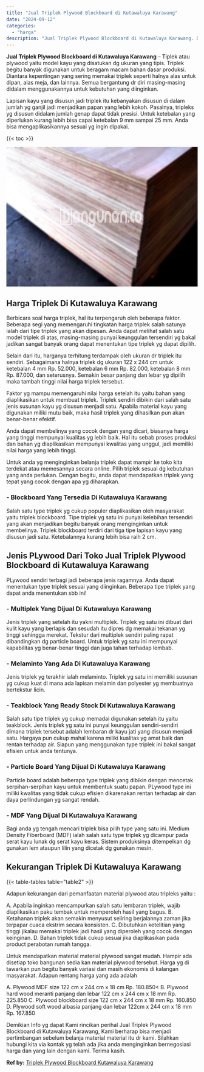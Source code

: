```yaml
---
title: "Jual Triplek Plywood Blockboard di Kutawaluya Karawang"
date: "2024-09-12"
categories: 
  - "harga"
description: "Jual Triplek Plywood Blockboard di Kutawaluya Karawang. Demikian Info yg dapat Kami rincikan perihal Jual Triplek Plywood Blockboard di Kutawaluya Karawang,..."
---
```


**Jual Triplek Plywood Blockboard di Kutawaluya Karawang** – Tiplek atau plywood yaitu model kayu yang disatukan dg ukuran yang tipis. Triplek begitu banyak digunakan untuk beragam macam bahan dasar produksi. Diantara kepentingan yang sering memakai triplek seperti halnya alas untuk dipan, alas meja, dan lainnya. Semua bergantung dr diri masing-masing didalam menggunakannya untuk kebutuhan yang diinginkan.

Lapisan kayu yang disusun jadi triplek itu kebanyakan disusun di dalam jumlah yg ganjil jadi menjadikan papan yang lebih kokoh. Pasalnya, tripleks yg disusun didalam jumlah genap dapat tidak presisi. Untuk ketebalan yang diperlukan kurang lebih bisa capai ketebalan 9 mm sampai 25 mm. Anda bisa mengaplikasikannya sesuai yg ingin dipakai.

{{< toc >}}

![Jual Triplek Plywood Blockboard di Kutawaluya Karawang](/images/jual-triplek-murah-44.png)

## Harga Triplek Di Kutawaluya Karawang

Berbicara soal harga triplek, hal itu terpengaruh oleh beberapa faktor. Beberapa segi yang memengaruhi tingkatan harga triplek salah satunya ialah dari tipe triplek yang akan dipesan. Anda dapat melihat salah satu model triplek di atas, masing-masing punyai keunggulan tersendiri yg bakal jadikan sangat banyak orang dapat menentukan tipe triplek yg dapat dipilih.

Selain dari itu, harganya terhitung terdampak oleh ukuran dr triplek itu sendiri. Sebagaimana halnya triplek dg ukuran 122 x 244 cm untuk ketebalan 4 mm Rp. 52.000, ketebalan 6 mm Rp. 82.000, ketebalan 8 mm Rp. 87.000, dan seterusnya. Semakin besar panjang dan lebar yg dipilih maka tambah tinggi nilai harga triplek tersebut.

Faktor yg mampu memengaruhi nilai harga setelah itu yaitu bahan yang diaplikasikan untuk membuat triplek. Triplek sendiri dibikin dari salah satu jenis susunan kayu yg disusun menjadi satu. Apabila material kayu yang digunakan miliki mutu baik, maka hasil triplek yang dihasilkan pun akan benar-benar efektif.

Anda dapat membelinya yang cocok dengan yang dicari, biasanya harga yang tinggi mempunyai kualitas yg lebih baik. Hal itu sebab proses produksi dan bahan yg diaplikasikan mempunyai kwalitas yang unggul, jadi memiliki nilai harga yang lebih tinggi.

Untuk anda yg menginginkan belanja triplek dapat mampir ke toko kita terdekat atau memesannya secara online. Pilih triplek sesuai dg kebutuhan yang anda perlukan. Dengan begitu, anda dapat mendapatkan triplek yang tepat yang cocok dengan apa yg diharapkan.

### \- Blockboard Yang Tersedia Di Kutawaluya Karawang

Salah satu type triplek yg cukup populer diaplikasikan oleh masyarakat yaitu triplek blockboard. Tipe triplek yg satu ini punyai kelebihan tersendiri yang akan menjadikan begitu banyak orang menginginkan untuk membelinya. Triplek blockboard terdiri dari tiga tipe lapisan kayu yang disusun jadi satu. Ketebalannya kurang lebih bisa raih 2 cm.

## Jenis PLywood Dari Toko Jual Triplek Plywood Blockboard di Kutawaluya Karawang

PLywood sendiri terbagi jadi beberapa jenis ragamnya. Anda dapat menentukan type triplek sesuai yang diinginkan. Beberapa tipe triplek yang dapat anda menentukan sbb ini!

### \- Multiplek Yang Dijual Di Kutawaluya Karawang

Jenis triplek yang setelah itu yakni multiplek. Triplek yg satu ini dibuat dari kulit kayu yang berlapis dan sesudah itu dipres dg memakai tekanan yg tinggi sehingga merekat. Tekstur dari multiplek sendiri paling rapat dibandingkan dg particle board. Untuk triplek yg satu ini mempunyai kapabilitas yg benar-benar tinggi dan juga tahan terhadap lembab.

### \- Melaminto Yang Ada Di Kutawaluya Karawang

Jenis triplek yg terakhir ialah melaminto. Triplek yg satu ini memiliki susunan yg cukup kuat di mana ada lapisan melamin dan polyester yg membuatnya bertekstur licin.

### \- Teakblock Yang Ready Stock Di Kutawaluya Karawang

Salah satu tipe triplek yg cukup memadai digunakan setelah itu yaitu teakblock. Jenis triplek yg satu ini punyai keunggulan sendiri-sendiri dimana triplek tersebut adalah lembaran dr kayu jati yang disusun menjadi satu. Hargaya pun cukup mahal karena miliki kualitas yg amat baik dan rentan terhadap air. Siapun yang menggunakan type triplek ini bakal sangat efisien untuk anda tentunya.

### \- Particle Board Yang Dijual Di Kutawaluya Karawang

Particle board adalah beberapa type triplek yang dibikin dengan mencetak serpihan-serpihan kayu untuk membentuk suatu papan. PLywood type ini miliki kwalitas yang tidak cukup efisien dikarenakan rentan terhadap air dan daya perlindungan yg sangat rendah.

### \- MDF Yang Dijual Di Kutawaluya Karawang

Bagi anda yg tengah mencari triplek bisa pilih type yang satu ini. Medium Density Fiberboard (MDF) ialah salah satu type triplek yg dicampur pada serat kayu lunak dg serat kayu keras. Sistem produksinya ditempelkan dg gunakan lem ataupun lilin yang dicetak dg gunakan mesin.

## Kekurangan Triplek Di Kutawaluya Karawang

{{< table-tables table="table2" >}}

Adapun kekurangan dari pemanfaatan material plywood atau tripleks yaitu :

A. Apabila inginkan mencampurkan salah satu lembaran triplek, wajib diaplikasikan paku tembak untuk memperoleh hasil yang bagus. B. Ketahanan triplek akan semakin menyusut seiiring berjalannya zaman jika terpapar cuaca ekstrim secara konsisten. C. Dibutuhkan ketelitian yang tinggi jikalau memakai triplek jadi hasil yang diperoleh yang cocok dengan keinginan. D. Bahan triplek tidak cukup sesuai jika diaplikasikan pada product perabotan rumah tangga.

Untuk mendapatkan material material plywood sangat mudah. Hampir ada disetiap toko bangunan sedia kan material plywood tersebut. Harga yg di tawarkan pun begitu banyak variasi dan masih ekonomis di kalangan masyarakat. Adapun rentang harga yang ada adalah

A. Plywood MDF size 122 cm x 244 cm x 18 cm Rp. 180.850< B. Plywood hard wood meranti panjang dan lebar 122 cm x 244 cm x 18 mm Rp. 225.850 C. Plywood blockboard size 122 cm x 244 cm x 18 mm Rp. 160.850 D. Plywood soft wood albasia panjang dan lebar 122cm x 244 cm x 18 mm Rp. 167.850

Demikian Info yg dapat Kami rincikan perihal Jual Triplek Plywood Blockboard di Kutawaluya Karawang, Kami berharap bisa menjadi pertimbangan sebelum belanja material material itu dr kami. Silahkan hubungi kita via kontak yg telah ada jika anda menginginkan bernegosiasi harga dan yang lain dengan kami. Terima kasih.

**Ref by:** [Triplek Plywood Blockboard Kutawaluya Karawang](https://id.wikipedia.org/wiki/Triplek)

